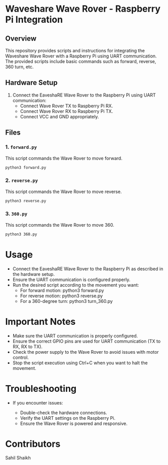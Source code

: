 # Waveshare Wave Rover - Raspberry Pi Integration

## Overview

This repository provides scripts and instructions for integrating the Waveshare Wave Rover with a Raspberry Pi using UART communication. The provided scripts include basic commands such as forward, reverse, 360 turn, etc.

## Hardware Setup

1. Connect the EaveshaRE Wave Rover to the Raspberry Pi using UART communication:
   - Connect Wave Rover TX to Raspberry Pi RX.
   - Connect Wave Rover RX to Raspberry Pi TX.
   - Connect VCC and GND appropriately.

## Files

### 1. `forward.py`

This script commands the Wave Rover to move forward.

```bash
python3 forward.py
```

### 2. `reverse.py`

This script commands the Wave Rover to move reverse.

```bash
python3 reverse.py
```

### 3. `360.py`

This script commands the Wave Rover to move 360.

```bash
python3 360.py
```

# Usage

- Connect the EaveshaRE Wave Rover to the Raspberry Pi as described in the hardware setup.
- Ensure the UART communication is configured properly.
- Run the desired script according to the movement you want:
  - For forward motion: python3 forward.py
  - For reverse motion: python3 reverse.py
  - For a 360-degree turn: python3 turn_360.py

# Important Notes

- Make sure the UART communication is properly configured.
- Ensure the correct GPIO pins are used for UART communication (TX to RX, RX to TX).
- Check the power supply to the Wave Rover to avoid issues with motor control.
- Stop the script execution using Ctrl+C when you want to halt the movement.

# Troubleshooting

- If you encounter issues:

  - Double-check the hardware connections.
  - Verify the UART settings on the Raspberry Pi.
  - Ensure the Wave Rover is powered and responsive.

# Contributors

Sahil Shaikh
